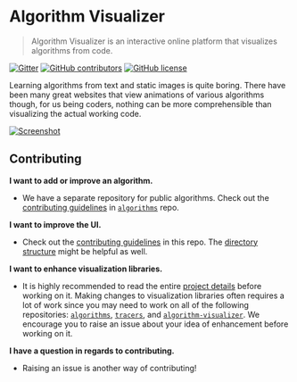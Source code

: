 # Algorithm Visualizer

> Algorithm Visualizer is an interactive online platform that visualizes algorithms from code.

[![Gitter](https://img.shields.io/gitter/room/nwjs/nw.js.svg?style=flat-square)](https://gitter.im/algorithm-visualizer)
[![GitHub contributors](https://img.shields.io/github/contributors/algorithm-visualizer/algorithm-visualizer.svg?style=flat-square)](https://github.com/algorithm-visualizer/algorithm-visualizer/graphs/contributors)
[![GitHub license](https://img.shields.io/github/license/algorithm-visualizer/algorithm-visualizer.svg?style=flat-square)](https://github.com/algorithm-visualizer/algorithm-visualizer/blob/master/LICENSE)

Learning algorithms from text and static images is quite boring. There have been many great websites that view animations of various algorithms though, for us being coders, nothing can be more comprehensible than visualizing the actual working code.

[![Screenshot](https://raw.githubusercontent.com/algorithm-visualizer/algorithm-visualizer/master/branding/screenshot.png)](https://algorithm-visualizer.org/)

## Contributing

**I want to add or improve an algorithm.**

- We have a separate repository for public algorithms. Check out the [contributing guidelines](https://github.com/algorithm-visualizer/algorithms/blob/master/CONTRIBUTING.md) in [`algorithms`](https://github.com/algorithm-visualizer/algorithms) repo.

**I want to improve the UI.**

- Check out the [contributing guidelines](https://github.com/algorithm-visualizer/algorithm-visualizer/blob/master/CONTRIBUTING.md) in this repo. The [directory structure](https://github.com/algorithm-visualizer/algorithm-visualizer/blob/master/PROJECT_DETAILS.md#algorithm-visualizer) might be helpful as well.

**I want to enhance visualization libraries.**

- It is highly recommended to read the entire [project details](https://github.com/algorithm-visualizer/algorithm-visualizer/blob/master/PROJECT_DETAILS.md) before working on it. Making changes to visualization libraries often requires a lot of work since you may need to work on all of the following repositories: [`algorithms`](https://github.com/algorithm-visualizer/algorithms), [`tracers`](https://github.com/algorithm-visualizer/tracers), and [`algorithm-visualizer`](https://github.com/algorithm-visualizer/algorithm-visualizer). We encourage you to raise an issue about your idea of enhancement before working on it.

**I have a question in regards to contributing.**

- Raising an issue is another way of contributing!

